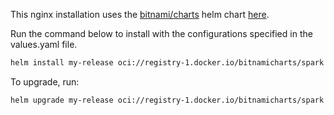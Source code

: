 This nginx installation uses the [bitnami/charts](https://github.com/bitnami/charts/tree/main/bitnami/spark) helm chart [here](https://github.com/bitnami/charts/tree/main/bitnami/spark).

Run the command below to install with the configurations specified in the values.yaml file.

```bash
helm install my-release oci://registry-1.docker.io/bitnamicharts/spark -f values.yaml
```

To upgrade, run:

```bash
helm upgrade my-release oci://registry-1.docker.io/bitnamicharts/spark -f values.yaml
```
